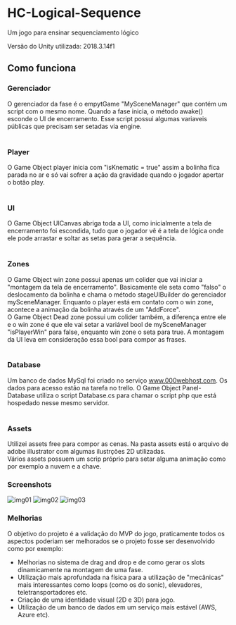 # HC-Logical-Sequence
Um jogo para ensinar sequenciamento lógico

Versão do Unity utilizada:
2018.3.14f1

## Como funciona
### Gerenciador
O gerenciador da fase é o empytGame "MySceneManager" que contém um script com o mesmo nome. Quando a fase inicia, o método awake() esconde o UI de encerramento. Esse script possui algumas variaveis públicas que precisam ser setadas via engine.</br>
</br>
### Player
O Game Object player inicia com "isKnematic = true" assim a bolinha fica parada no ar e só vai sofrer a ação da gravidade quando o jogador apertar o botão play.</br>
</br>
### UI
O Game Object UICanvas abriga toda a UI, como inicialmente a tela de encerramento foi escondida, tudo que o jogador vê é a tela de lógica onde ele pode arrastar e soltar as setas para gerar a sequência.</br>
</br>
### Zones
O Game Object win zone possui apenas um colider que vai iniciar a "montagem da tela de encerramento". Basicamente ele seta como "falso" o deslocamento da bolinha e chama o método stageUIBuilder do gerenciador mySceneManager. Enquanto o player está em contato com o win zone, acontece a animação da bolinha através de um "AddForce".</br>
O Game Object Dead zone possui um colider também, a diferença entre ele e o win zone é que ele vai setar a variável bool de mySceneManager "isPlayerWin" para false, enquanto win zone o seta para true. A montagem da UI leva em consideração essa bool para compor as frases.</br>
 </br>
### Database
Um banco de dados MySql foi criado no serviço www.000webhost.com. Os dados para acesso estão na tarefa no trello. O Game Object Panel-Database utiliza o script Database.cs para chamar o script php que está hospedado nesse mesmo servidor. </br>
</br>
### Assets
Utilizei assets free para compor as cenas. Na pasta assets está o arquivo de adobe illustrator com algumas ilustrções 2D utilizadas.</br>
Vários assets possuem um scrip próprio para setar alguma animação como por exemplo a nuvem  e a chave.
</br>
### Screenshots
![img01](https://user-images.githubusercontent.com/13722768/64067642-5f287a80-cc02-11e9-896c-369f2abed69b.jpg)
![img02](https://user-images.githubusercontent.com/13722768/64067643-5f287a80-cc02-11e9-8bea-349bc40db77a.jpg)
![img03](https://user-images.githubusercontent.com/13722768/64067644-5f287a80-cc02-11e9-98cf-fe4700d6028e.jpg)
</br>
### Melhorias
O objetivo do projeto é a validação do MVP do jogo, praticamente todos os aspectos poderiam ser melhorados se o projeto fosse ser desenvolvido como por exemplo:</br>
* Melhorias no sistema de drag and drop e de como gerar os slots dinamicamente na montagem de uma fase.</br>
* Utilização mais aprofundada na física para a utilização de "mecânicas" mais interessantes como loops (como os do sonic), elevadores, teletransportadores etc.</br>
* Criação de uma identidade visual (2D e 3D) para jogo.</br>
* Utilização de um banco de dados em um serviço mais estável (AWS, Azure etc).</br>
</br>
